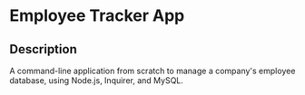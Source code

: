 # Employee Tracker App

## Description
A command-line application from scratch to manage a company's employee database, using Node.js, Inquirer, and MySQL.